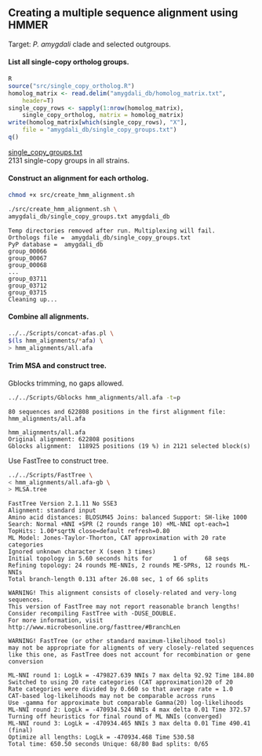 ## Creating a multiple sequence alignment using HMMER

Target: *P. amygdali* clade and selected outgroups.

#### List all single-copy ortholog groups.

~~~ r
R
source("src/single_copy_ortholog.R")
homolog_matrix <- read.delim("amygdali_db/homolog_matrix.txt", 
	header=T)
single_copy_rows <- sapply(1:nrow(homolog_matrix),
	single_copy_ortholog, matrix = homolog_matrix)
write(homolog_matrix[which(single_copy_rows), "X"],
	file = "amygdali_db/single_copy_groups.txt")
q()
~~~

[single\_copy\_groups.txt](amygdali_db/single_copy_groups.txt)  
2131 single-copy groups in all strains. 

#### Construct an alignment for each ortholog.

~~~ bash
chmod +x src/create_hmm_alignment.sh

./src/create_hmm_alignment.sh \
amygdali_db/single_copy_groups.txt amygdali_db
~~~
~~~
Temp directories removed after run. Multiplexing will fail.
Orthologs file =  amygdali_db/single_copy_groups.txt
PyP database =  amygdali_db
group_00066
group_00067
group_00068
...
group_03711
group_03712
group_03715
Cleaning up...
~~~

#### Combine all alignments.

~~~ bash
../../Scripts/concat-afas.pl \
$(ls hmm_alignments/*afa) \
> hmm_alignments/all.afa
~~~

#### Trim MSA and construct tree.

Gblocks trimming, no gaps allowed. 

~~~ bash
../../Scripts/Gblocks hmm_alignments/all.afa -t=p
~~~
~~~
80 sequences and 622808 positions in the first alignment file:
hmm_alignments/all.afa

hmm_alignments/all.afa
Original alignment: 622808 positions
Gblocks alignment:  118925 positions (19 %) in 2121 selected block(s)
~~~

Use FastTree to construct tree.

~~~ bash
../../Scripts/FastTree \
< hmm_alignments/all.afa-gb \
> MLSA.tree
~~~
~~~
FastTree Version 2.1.11 No SSE3
Alignment: standard input
Amino acid distances: BLOSUM45 Joins: balanced Support: SH-like 1000
Search: Normal +NNI +SPR (2 rounds range 10) +ML-NNI opt-each=1
TopHits: 1.00*sqrtN close=default refresh=0.80
ML Model: Jones-Taylor-Thorton, CAT approximation with 20 rate categories
Ignored unknown character X (seen 3 times)
Initial topology in 5.60 seconds hits for      1 of     68 seqs   
Refining topology: 24 rounds ME-NNIs, 2 rounds ME-SPRs, 12 rounds ML-NNIs
Total branch-length 0.131 after 26.08 sec, 1 of 66 splits    

WARNING! This alignment consists of closely-related and very-long sequences.
This version of FastTree may not report reasonable branch lengths!
Consider recompiling FastTree with -DUSE_DOUBLE.
For more information, visit
http://www.microbesonline.org/fasttree/#BranchLen

WARNING! FastTree (or other standard maximum-likelihood tools)
may not be appropriate for aligments of very closely-related sequences
like this one, as FastTree does not account for recombination or gene conversion

ML-NNI round 1: LogLk = -479827.639 NNIs 7 max delta 92.92 Time 184.80
Switched to using 20 rate categories (CAT approximation)20 of 20   
Rate categories were divided by 0.660 so that average rate = 1.0
CAT-based log-likelihoods may not be comparable across runs
Use -gamma for approximate but comparable Gamma(20) log-likelihoods
ML-NNI round 2: LogLk = -470934.524 NNIs 4 max delta 0.01 Time 372.57
Turning off heuristics for final round of ML NNIs (converged)
ML-NNI round 3: LogLk = -470934.465 NNIs 3 max delta 0.01 Time 490.41 (final)
Optimize all lengths: LogLk = -470934.468 Time 530.58
Total time: 650.50 seconds Unique: 68/80 Bad splits: 0/65
~~~